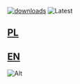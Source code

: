 [![downloads](https://img.shields.io/github/downloads/Cat-Potato/PlayerListDiscord/total?style=for-the-badge&logo=icloud&color=%233A6D8C)](https://github.com/Cat-Potato/PlayerListDiscord/releases/latest)
![Latest](https://img.shields.io/github/v/release/Cat-Potato/PlayerListDiscord?style=for-the-badge&label=Latest%20Release&color=%23D91656)
## [PL](PL.md)
## [EN](EN.md)
![Alt](https://repobeats.axiom.co/api/embed/fd0f9c7b677f03a8135497a681e8cec4a3090256.svg "Repobeats analytics image")
